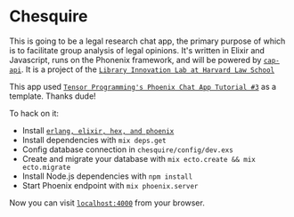 # Chesquire

This is going to be a legal research chat app, the primary purpose of which is to facilitate group analysis of legal opinions. It's written in Elixir and Javascript, runs on the Phonenix framework, and will be powered by [`cap-api`](http://capapi.org). It is a project of the [`Library Innovation Lab at Harvard Law School`](http://lil.law.harvard.edu/)

This app used [`Tensor Programming's Phoenix Chat App Tutorial #3`](https://github.com/tensor-programming/phoenix-tut-3) as a template.  Thanks dude!

To hack on it: 

  * Install [`erlang, elixir, hex, and phoenix`](http://www.phoenixframework.org/docs/installation)
  * Install dependencies with `mix deps.get`
  * Config database connection in `chesquire/config/dev.exs`
  * Create and migrate your database with `mix ecto.create && mix ecto.migrate`
  * Install Node.js dependencies with `npm install`
  * Start Phoenix endpoint with `mix phoenix.server`

Now you can visit [`localhost:4000`](http://localhost:4000) from your browser.
